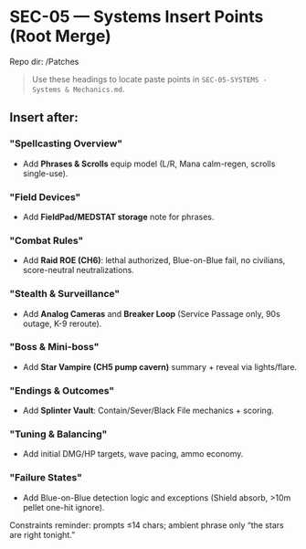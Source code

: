 # SEC-05 — Systems Insert Points (Root Merge)
Repo dir: /Patches

> Use these headings to locate paste points in `SEC-05-SYSTEMS - Systems & Mechanics.md`.

## Insert after:
### "Spellcasting Overview"
- Add **Phrases & Scrolls** equip model (L/R, Mana calm-regen, scrolls single-use).

### "Field Devices"
- Add **FieldPad/MEDSTAT storage** note for phrases.

### "Combat Rules"
- Add **Raid ROE (CH6)**: lethal authorized, Blue-on-Blue fail, no civilians, score-neutral neutralizations.

### "Stealth & Surveillance"
- Add **Analog Cameras** and **Breaker Loop** (Service Passage only, 90s outage, K-9 reroute).

### "Boss & Mini-boss"
- Add **Star Vampire (CH5 pump cavern)** summary + reveal via lights/flare.

### "Endings & Outcomes"
- Add **Splinter Vault**: Contain/Sever/Black File mechanics + scoring.

### "Tuning & Balancing"
- Add initial DMG/HP targets, wave pacing, ammo economy.

### "Failure States"
- Add Blue-on-Blue detection logic and exceptions (Shield absorb, >10m pellet one-hit ignore).

Constraints reminder: prompts ≤14 chars; ambient phrase only “the stars are right tonight.”
